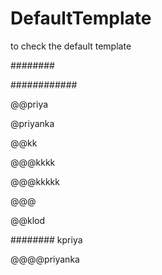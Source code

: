 # DefaultTemplate
to check the default template

########


############

@@priya

@priyanka

@@kk

@@@kkkk



@@@kkkkk


@@@

@@klod


######## kpriya

@@@@priyanka